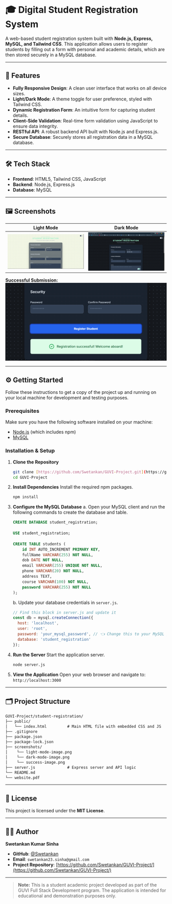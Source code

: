 # 🎓 Digital Student Registration System

A web-based student registration system built with **Node.js, Express, MySQL, and Tailwind CSS**. This application allows users to register students by filling out a form with personal and academic details, which are then stored securely in a MySQL database.

---

## 📌 Features

-   **Fully Responsive Design**: A clean user interface that works on all device sizes.
-   **Light/Dark Mode**: A theme toggle for user preference, styled with Tailwind CSS.
-   **Dynamic Registration Form**: An intuitive form for capturing student details.
-   **Client-Side Validation**: Real-time form validation using JavaScript to ensure data integrity.
-   **RESTful API**: A robust backend API built with Node.js and Express.js.
-   **Secure Database**: Securely stores all registration data in a MySQL database.

---

## 🛠️ Tech Stack

-   **Frontend**: HTML5, Tailwind CSS, JavaScript
-   **Backend**: Node.js, Express.js
-   **Database**: MySQL

---

## 🖼️ Screenshots



| Light Mode                                      | Dark Mode                                     |
| ----------------------------------------------- | --------------------------------------------- |
| ![Light Mode](screenshots/light-mode-image.png) | ![Dark Mode](screenshots/dark-mode-image.png) |

**Successful Submission:**
![Success Message](screenshots/success-image.png)

---

## ⚙️ Getting Started

Follow these instructions to get a copy of the project up and running on your local machine for development and testing purposes.

### Prerequisites

Make sure you have the following software installed on your machine:
-   [Node.js](https://nodejs.org/) (which includes npm)
-   [MySQL](https://www.mysql.com/downloads/)

### Installation & Setup

1.  **Clone the Repository**
    ```bash
    git clone [https://github.com/Swetankan/GUVI-Project.git](https://github.com/Swetankan/GUVI-Project.git)
    cd GUVI-Project
    ```

2.  **Install Dependencies**
    Install the required npm packages.
    ```bash
    npm install
    ```

3.  **Configure the MySQL Database**
    a. Open your MySQL client and run the following commands to create the database and table.
    ```sql
    CREATE DATABASE student_registration;

    USE student_registration;

    CREATE TABLE students (
        id INT AUTO_INCREMENT PRIMARY KEY,
        fullName VARCHAR(255) NOT NULL,
        dob DATE NOT NULL,
        email VARCHAR(255) UNIQUE NOT NULL,
        phone VARCHAR(20) NOT NULL,
        address TEXT,
        course VARCHAR(100) NOT NULL,
        password VARCHAR(255) NOT NULL
    );
    ```

    b. Update your database credentials in `server.js`.
    ```javascript
    // Find this block in server.js and update it
    const db = mysql.createConnection({
      host: 'localhost',
      user: 'root',
      password: 'your_mysql_password', // 👈 Change this to your MySQL password
      database: 'student_registration'
    });
    ```

4.  **Run the Server**
    Start the application server.
    ```bash
    node server.js
    ```

5.  **View the Application**
    Open your web browser and navigate to: `http://localhost:3000`

---

## 🗂️ Project Structure

```
GUVI-Project/student-registration/
├── public/
│   └── index.html         # Main HTML file with embedded CSS and JS
├── .gitignore
├── package.json
├── package-lock.json
├── screenshots/
│    └── light-mode-image.png
│    └── dark-mode-image.png
│    └── success-image.png
├── server.js              # Express server and API logic
└── README.md
└── website.pdf
```

---

## 📄 License

This project is licensed under the **MIT License**.

---

## 👨‍💻 Author

**Swetankan Kumar Sinha**

-   **GitHub**: [@Swetankan](https://github.com/Swetankan)
-   **Email**: `swetankan23.sinha@gmail.com`
-   **Project Repository**: [https://github.com/Swetankan/GUVI-Project/](https://github.com/Swetankan/GUVI-Project/)

---

> **Note:** This is a student academic project developed as part of the GUVI Full Stack Development program. The application is intended for educational and demonstration purposes only.
